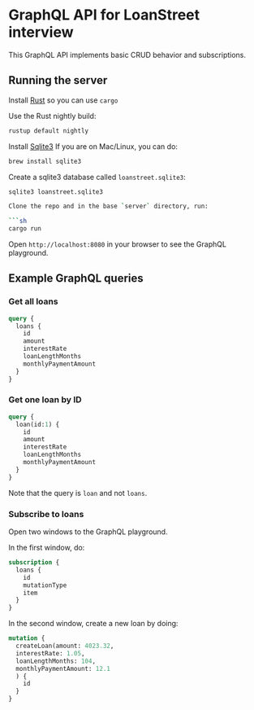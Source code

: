 # GraphQL API for LoanStreet interview

This GraphQL API implements basic CRUD behavior and subscriptions.

## Running the server

Install [Rust](https://www.rust-lang.org/) so you can use `cargo`

Use the Rust nightly build:

```sh
rustup default nightly
```

Install [Sqlite3](https://sqlite.org/index.html)
If you are on Mac/Linux, you can do:

```sh
brew install sqlite3
```

Create a sqlite3 database called `loanstreet.sqlite3`:

```sh
sqlite3 loanstreet.sqlite3

Clone the repo and in the base `server` directory, run:

```sh
cargo run
```

Open `http://localhost:8080` in your browser to see the GraphQL playground.

## Example GraphQL queries

### Get all loans

```graphql
query {
  loans {
    id
    amount
    interestRate
    loanLengthMonths
    monthlyPaymentAmount
  }
}
```

### Get one loan by ID

```graphql
query {
  loan(id:1) {
    id
    amount
    interestRate
    loanLengthMonths
    monthlyPaymentAmount
  }
}
```

Note that the query is `loan` and not `loans`.

### Subscribe to loans

Open two windows to the GraphQL playground.

In the first window, do:

```graphql
subscription {
  loans {
    id
    mutationType
    item
  }
}
```

In the second window, create a new loan by doing:

```graphql
mutation {
  createLoan(amount: 4023.32,
  interestRate: 1.05,
  loanLengthMonths: 104,
  monthlyPaymentAmount: 12.1
  ) {
    id
  }
}
```
